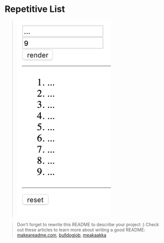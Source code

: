 # Repetitive List

> ![screen shot](./screen-shot.png)

> Don't forget to rewrite this README to describe your project :) Check out these articles to learn more about writing a good README: [makeareadme.com](https://www.makeareadme.com/), [bulldogjob](https://bulldogjob.com/news/449-how-to-write-a-good-readme-for-your-github-project), [meakaakka](https://medium.com/@meakaakka/a-beginners-guide-to-writing-a-kickass-readme-7ac01da88ab3)

